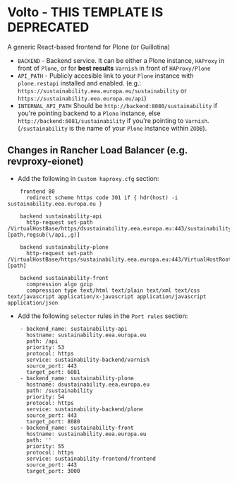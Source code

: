 # Volto - THIS TEMPLATE IS DEPRECATED

A generic React-based frontend for Plone (or Guillotina)

* `BACKEND` - Backend service. It can be either a Plone instance, `HAProxy` in front of `Plone`, or for **best results** `Varnish` in front of `HAProxy/Plone`
* `API_PATH` - Publicly accesible link to your `Plone` instance with `plone.restapi` installed and enabled. (e.g.: `https://sustainability.eea.europa.eu/sustainability` or `https://sustainability.eea.europa.eu/api`)
* `INTERNAL_API_PATH` Should be `http://backend:8080/sustainability` if you're pointing backend to a `Plone` instance, else `http://backend:6081/sustainability` if you're pointing to `Varnish`. (`/sustainability` is the name of your `Plone` instance within `ZODB`).

## Changes in Rancher Load Balancer (e.g. revproxy-eionet)

* Add the following in `Custom haproxy.cfg` section:

```
    frontend 80
      redirect scheme https code 301 if { hdr(host) -i sustainability.eea.europa.eu }

    backend sustainability-api
      http-request set-path /VirtualHostBase/https/dsustainability.eea.europa.eu:443/sustainability/VirtualHostRoot/_vh_api/%[path,regsub(\/api,,g)]

    backend sustainability-plone
      http-request set-path /VirtualHostBase/https/sustainability.eea.europa.eu:443/VirtualHostRoot/%[path]

    backend sustainability-front
      compression algo gzip
      compression type text/html text/plain text/xml text/css text/javascript application/x-javascript application/javascript application/json

```

* Add the following `selector` rules in the `Port rules` section:

```
    - backend_name: sustainability-api
      hostname: sustainability.eea.europa.eu
      path: /api
      priority: 53
      protocol: https
      service: sustainability-backend/varnish
      source_port: 443
      target_port: 6081
    - backend_name: sustainability-plone
      hostname: dsustainability.eea.europa.eu
      path: /sustainability
      priority: 54
      protocol: https
      service: sustainability-backend/plone
      source_port: 443
      target_port: 8080
    - backend_name: sustainability-front
      hostname: sustainability.eea.europa.eu
      path: ''
      priority: 55
      protocol: https
      service: sustainability-frontend/frontend
      source_port: 443
      target_port: 3000

```
